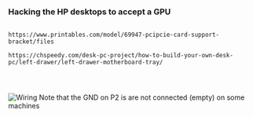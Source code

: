 
### Hacking the HP desktops to accept a GPU



```

https://www.printables.com/model/69947-pcipcie-card-support-bracket/files

```


```
https://chspeedy.com/desk-pc-project/how-to-build-your-own-desk-pc/left-drawer/left-drawer-motherboard-tray/




```


![Wiring](https://linustechtips.com/uploads/monthly_2018_11/1269344994_powerschematic.jpg.4b9dabc11adb05f8bc980684f3c4af9d.jpg)
Note that the GND on P2 is are not connected (empty) on some machines
